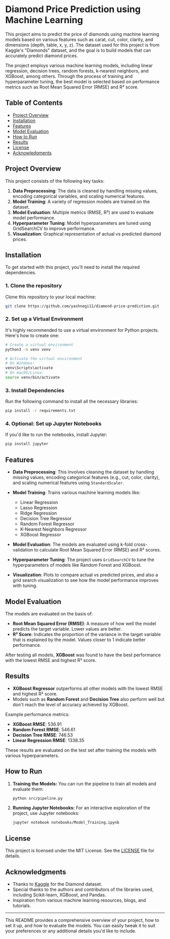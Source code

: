 # Diamond Price Prediction using Machine Learning

This project aims to predict the price of diamonds using machine learning models based on various features such as carat, cut, color, clarity, and dimensions (depth, table, x, y, z). The dataset used for this project is from Kaggle's "Diamonds" dataset, and the goal is to build models that can accurately predict diamond prices.

The project employs various machine learning models, including linear regression, decision trees, random forests, k-nearest neighbors, and XGBoost, among others. Through the process of training and hyperparameter tuning, the best model is selected based on performance metrics such as Root Mean Squared Error (RMSE) and R² score.

## Table of Contents

* [Project Overview](#project-overview)
* [Installation](#installation)
* [Features](#features)
* [Model Evaluation](#model-evaluation)
* [How to Run](#how-to-run)
* [Results](#results)
* [License](#license)
* [Acknowledgments](#acknowledgments)

## Project Overview

This project consists of the following key tasks:

1. **Data Preprocessing**: The data is cleaned by handling missing values, encoding categorical variables, and scaling numerical features.
2. **Model Training**: A variety of regression models are trained on the dataset.
3. **Model Evaluation**: Multiple metrics (RMSE, R²) are used to evaluate model performance.
4. **Hyperparameter Tuning**: Model hyperparameters are tuned using GridSearchCV to improve performance.
5. **Visualization**: Graphical representation of actual vs predicted diamond prices.

## Installation

To get started with this project, you'll need to install the required dependencies.

### 1. Clone the repository

Clone this repository to your local machine:

```bash
git clone https://github.com/yashnegi11/diamond-price-prediction.git
```

### 2. Set up a Virtual Environment

It's highly recommended to use a virtual environment for Python projects. Here's how to create one:

```bash
# Create a virtual environment
python3 -m venv venv

# Activate the virtual environment
# On Windows:
venv\Scripts\activate
# On macOS/Linux:
source venv/bin/activate
```

### 3. Install Dependencies

Run the following command to install all the necessary libraries:

```bash
pip install -r requirements.txt
```

### 4. Optional: Set up Jupyter Notebooks

If you'd like to run the notebooks, install Jupyter:

```bash
pip install jupyter
```

## Features

* **Data Preprocessing**: This involves cleaning the dataset by handling missing values, encoding categorical features (e.g., cut, color, clarity), and scaling numerical features using `StandardScaler`.
* **Model Training**: Trains various machine learning models like:

  * Linear Regression
  * Lasso Regression
  * Ridge Regression
  * Decision Tree Regressor
  * Random Forest Regressor
  * K-Nearest Neighbors Regressor
  * XGBoost Regressor
* **Model Evaluation**: The models are evaluated using k-fold cross-validation to calculate Root Mean Squared Error (RMSE) and R² scores.
* **Hyperparameter Tuning**: The project uses `GridSearchCV`  to tune the hyperparameters of models like Random Forest and XGBoost.
* **Visualization**: Plots to compare actual vs predicted prices, and also a grid search visualization to see how the model performance improves with tuning.

## Model Evaluation

The models are evaluated on the basis of:

* **Root Mean Squared Error (RMSE)**: A measure of how well the model predicts the target variable. Lower values are better.
* **R² Score**: Indicates the proportion of the variance in the target variable that is explained by the model. Values closer to 1 indicate better performance.

After testing all models, **XGBoost** was found to have the best performance with the lowest RMSE and highest R² score.

## Results

* **XGBoost Regressor** outperforms all other models with the lowest RMSE and highest R² score.
* Models such as **Random Forest** and **Decision Tree** also perform well but don't reach the level of accuracy achieved by XGBoost.

Example performance metrics:

* **XGBoost RMSE**: 536.91
* **Random Forest RMSE**: 546.61
* **Decision Tree RMSE**: 746.53
* **Linear Regression RMSE**: 1338.35

These results are evaluated on the test set after training the models with various hyperparameters.

## How to Run

1. **Training the Models:**
   You can run the pipeline to train all models and evaluate them:

   ```bash
   python src/pipeline.py
   ```

2. **Running Jupyter Notebooks:**
   For an interactive exploration of the project, use Jupyter notebooks:

   ```bash
   jupyter notebook notebooks/Model_Training.ipynb
   ```

## License

This project is licensed under the MIT License. See the [LICENSE](LICENSE) file for details.

## Acknowledgments

* Thanks to [Kaggle](https://www.kaggle.com/datasets) for the Diamond dataset.
* Special thanks to the authors and contributors of the libraries used, including Scikit-learn, XGBoost, and Pandas.
* Inspiration from various machine learning resources, blogs, and tutorials.

---

This README provides a comprehensive overview of your project, how to set it up, and how to evaluate the models. You can easily tweak it to suit your preferences or any additional details you'd like to include.
